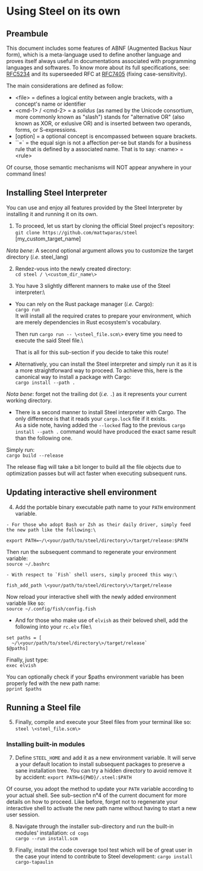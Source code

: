 # Using Steel on its own

## Preambule
This document includes some features of ABNF (Augmented Backus Naur form), which is a meta-language used to define
another language and proves itself always useful in documentations associated with programming languages and softwares.
To know more about its full specifications, see: [RFC5234](https://www.rfc-editor.org/rfc/rfc5234) and its superseeded
RFC at [RFC7405](https://www.rfc-editor.org/rfc/rfc7405) (fixing case-sensitivity).

The main considerations are defined as follow:
  - \<file\> = defines a logical entity between angle brackets, with a concept's name or identifier
  - \<cmd-1\> / \<cmd-2\> = a *solidus* (as named by the Unicode consortium, more commonly known as "slash") stands for "alternative
  OR" (also known as XOR, or exlusive OR) and is inserted between two operands, forms, or S-expressions.
  - [option] = a optional concept is encompassed between square brackets.
  - ``=` = the equal sign is not a affection per-se but stands for a business rule that is defined by a associated name.
    That is to say: \<name\> = \<rule\>
    
Of course, those semantic mechanisms will NOT appear anywhere in your command lines!

## Installing Steel Interpreter

You can use and enjoy all features provided by the Steel Interpreter by installing it and running it on its own.

1. To proceed, let us start by cloning the official Steel project's repository:\
  `git clone https://github.com/mattwparas/steel` [my_custom_target_name]
  
*Nota bene*: A second optional argument allows you to customize the target directory (*i.e.* steel_lang)

2. Rendez-vous into the newly created directory:\
`cd steel / \<custom_dir_name\>`

3. You have 3 slightly different manners to make use of the Steel interpreter:\
  - You can rely on the Rust package manager (*i.e.* Cargo):\
    `cargo run`\
    It will install all the required crates to prepare your environment, which are merely dependencies in Rust 
    ecosystem's vocabulary.
    
    Then run `cargo run -- \<steel_file.scm\>` every time you need to execute the said Steel file.\
    
    That is all for this sub-section if you decide to take this route!

  - Alternatively, you can install the Steel interpreter and simply run it as it is a more straightforward way to 
  proceed. To achieve this, here is the canonical way to install a package with Cargo:\
  `cargo install --path .`

*Nota bene*: forget not the trailing dot (*i.e.* `.`) as it represents your current working directory.

  - There is a second manner to install Steel interpreter with Cargo. The only difference is that it reads your 
  `cargo.lock` file if it exists.\
  As a side note, having added the `--locked` flag to the previous `cargo install --path .` command would have 
  produced the exact same result than the following one.
  
  Simply run:\
  `cargo build --release`
  
  The release flag will take a bit longer to build all the file objects due to optimization passes but will act faster
  when executing subsequent runs.


## Updating interactive shell environment

  4. Add the portable binary executable path name to your `PATH` environment variable.
    
    - For those who adopt Bash or Zsh as their daily driver, simply feed the new path like the following:\
  `export PATH=~/\<your/path/to/steel/directory\>/target/release:$PATH`
  
  Then run the subsequent command to regenerate your environment variable:\
  `source ~/.bashrc`
  
    - With respect to `Fish` shell users, simply proceed this way:\
  `fish_add_path \<your/path/to/steel/directory\>/target/release`

  Now reload your interactive shell with the newly added environment variable like so:\
  `source ~/.config/fish/config.fish`
  
  - And for those who make use of `elvish` as their beloved shell, add the following into your `rc.elv` file:\
  ```
  set paths = [
    ~/\<your/path/to/steel/directory\>/target/release`
  $@paths]
  ```
  
  Finally, just type:\
  `exec elvish`
  
  You can optionally check if your $paths environment variable has been properly fed with the new path name:\
  `pprint $paths`


## Running a Steel file

  5. Finally, compile and execute your Steel files from your terminal like so:\
  `steel \<steel_file.scm\>`


### Installing built-in modules

  7. Define `STEEL_HOME` and add it as a new environment variable. It will serve a your default location to install 
  subsequent packages to preserve a sane installation tree.
  You can try a hidden directory to avoid remove it by accident:
  `export PATH=${PWD}/.steel:$PATH`

  Of course, you adopt the method to update your `PATH` variable according to your actual shell. See sub-section n°4 of
  the current document for more details on how to proceed.
  Like before, forget not to regenerate your interactive shell to activate the new path name without having to start a
  new user session.

  8. Navigate through the installer sub-directory and run the built-in modules' installation:
  `cd cogs`\
  `cargo --run install.scm`

  9. Finally, install the code coverage tool test which will be of great user in the case your intend to contribute to
  Steel development:
  `cargo install cargo-tapaulin`
